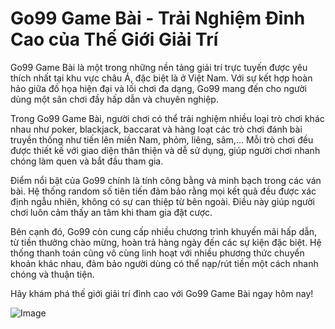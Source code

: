 # Go99 Game Bài - Trải Nghiệm Đỉnh Cao của Thế Giới Giải Trí

Go99 Game Bài là một trong những nền tảng giải trí trực tuyến được yêu thích nhất tại khu vực châu Á, đặc biệt là ở Việt Nam. Với sự kết hợp hoàn hảo giữa đồ họa hiện đại và lối chơi đa dạng, Go99 mang đến cho người dùng một sân chơi đầy hấp dẫn và chuyên nghiệp.

Trong Go99 Game Bài, người chơi có thể trải nghiệm nhiều loại trò chơi khác nhau như poker, blackjack, baccarat và hàng loạt các trò chơi đánh bài truyền thống như tiến lên miền Nam, phỏm, liêng, sâm,... Mỗi trò chơi đều được thiết kế với giao diện thân thiện và dễ sử dụng, giúp người chơi nhanh chóng làm quen và bắt đầu tham gia.

Điểm nổi bật của Go99 chính là tính công bằng và minh bạch trong các ván bài. Hệ thống random số tiên tiến đảm bảo rằng mọi kết quả đều được xác định ngẫu nhiên, không có sự can thiệp từ bên ngoài. Điều này giúp người chơi luôn cảm thấy an tâm khi tham gia đặt cược.

Bên cạnh đó, Go99 còn cung cấp nhiều chương trình khuyến mãi hấp dẫn, từ tiền thưởng chào mừng, hoàn trả hàng ngày đến các sự kiện đặc biệt. Hệ thống thanh toán cũng vô cùng linh hoạt với nhiều phương thức chuyển khoản khác nhau, đảm bảo người dùng có thể nạp/rút tiền một cách nhanh chóng và thuận tiện.

Hãy khám phá thế giới giải trí đỉnh cao với Go99 Game Bài ngay hôm nay!  

![Image](https://github.com/user-attachments/assets/bd51ea9f-0666-407b-a7a7-98ead6de688c)